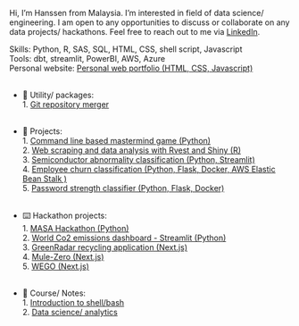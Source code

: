 Hi, I’m Hanssen from Malaysia. I’m interested in field of data science/ engineering. I am open to any opportunities to discuss or collaborate on any data projects/ hackathons. Feel free to reach out to me via [LinkedIn](https://www.linkedin.com/in/chunhanssen/). 
<br> 

Skills: Python, R, SAS, SQL, HTML, CSS, shell script, Javascript <br> 
Tools: dbt, streamlit, PowerBI, AWS, Azure <br> 
Personal website: [Personal web portfolio (HTML, CSS, Javascript)](https://github.com/CH2001/chunhanssen.github.io) <br> <br> 

- 🔨 Utility/ packages: <br>
      1. [Git repository merger](https://github.com/CH2001/RepoMerger)<br>
      <br>

- 🌱 Projects: <br>
      1. [Command line based mastermind game (Python)](https://github.com/CH2001/1-Python-command-line-based-mastermind-game) <br>
      2. [Web scraping and data analysis with Rvest and Shiny (R)](https://github.com/CH2001/P2-Web-scraping-and-analysis--Rvest-and-Shiny-) <br>
      3. [Semiconductor abnormality classification (Python, Streamlit)](https://github.com/CH2001/Semiconductor-Abnormality-Classification) <br>
      4. [Employee churn classification (Python, Flask, Docker, AWS Elastic Bean Stalk )](https://github.com/CH2001/Employee-churn-classification) <br>
      5. [Password strength classifier (Python, Flask, Docker)](https://github.com/CH2001/Password-strength-classifier) <br>
      <br>
  
- :keyboard: Hackathon projects: <br>
      1. [MASA Hackathon (Python)](https://github.com/CH2001/MASA-hackathon) <br> 
      2. [World Co2 emissions dashboard - Streamlit (Python)](https://github.com/CH2001/World-Co2-emissions) <br>
      3. [GreenRadar recycling application (Next.js)](https://github.com/Kahar90/gonrecycle) <br> 
      4. [Mule-Zero (Next.js)](https://github.com/CH2001/mule-zero) <br>
      5. [WEGO (Next.js)](https://github.com/CH2001/rapidhack) <br>
      <br> 

- :notebook_with_decorative_cover: Course/ Notes: <br>
      1. [Introduction to shell/bash](https://github.com/CH2001/Killercoda-courses) <br>
      2. [Data science/ analytics](https://github.com/CH2001/Data-science-analytics) <br>
      <br> 
  
